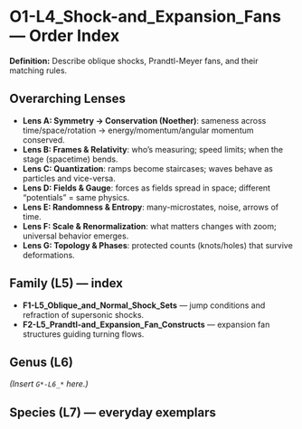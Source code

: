 # O1-L4_Shock-and_Expansion_Fans — Order Index
**Definition:** Describe oblique shocks, Prandtl-Meyer fans, and their matching rules.

## Overarching Lenses

- **Lens A: Symmetry -> Conservation (Noether)**: sameness across time/space/rotation → energy/momentum/angular momentum conserved.
- **Lens B: Frames & Relativity**: who’s measuring; speed limits; when the stage (spacetime) bends.
- **Lens C: Quantization**: ramps become staircases; waves behave as particles and vice-versa.
- **Lens D: Fields & Gauge**: forces as fields spread in space; different “potentials” = same physics.
- **Lens E: Randomness & Entropy**: many-microstates, noise, arrows of time.
- **Lens F: Scale & Renormalization**: what matters changes with zoom; universal behavior emerges.
- **Lens G: Topology & Phases**: protected counts (knots/holes) that survive deformations.

## Family (L5) — index
- **F1-L5_Oblique_and_Normal_Shock_Sets** — jump conditions and refraction of supersonic shocks.
- **F2-L5_Prandtl-and_Expansion_Fan_Constructs** — expansion fan structures guiding turning flows.

## Genus (L6)
_(Insert `G*-L6_*` here.)_

## Species (L7) — everyday exemplars
